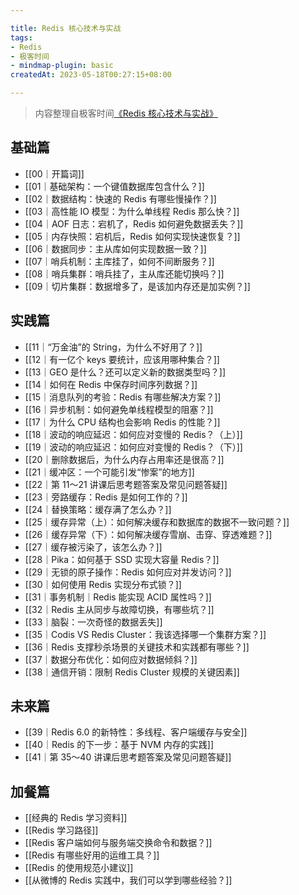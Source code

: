```yaml
---

title: Redis 核心技术与实战
tags:
- Redis
- 极客时间
- mindmap-plugin: basic
createdAt: 2023-05-18T00:27:15+08:00

---
```


> 内容整理自极客时间[《Redis 核心技术与实战》](https://time.geekbang.org/column/intro/100056701)

## 基础篇

- [[00｜开篇词]]
- [[01｜基础架构：一个键值数据库包含什么？]]
- [[02｜数据结构：快速的 Redis 有哪些慢操作？]]
- [[03｜高性能 IO 模型：为什么单线程 Redis 那么快？]]
- [[04｜AOF 日志：宕机了，Redis 如何避免数据丢失？]]
- [[05｜内存快照：宕机后，Redis 如何实现快速恢复？]]
- [[06｜数据同步：主从库如何实现数据一致？]]
- [[07｜哨兵机制：主库挂了，如何不间断服务？]]
- [[08｜哨兵集群：哨兵挂了，主从库还能切换吗？]]
- [[09｜切片集群：数据增多了，是该加内存还是加实例？]]

## 实践篇

- [[11｜“万金油”的 String，为什么不好用了？]]
- [[12｜有一亿个 keys 要统计，应该用哪种集合？]]
- [[13｜GEO 是什么？还可以定义新的数据类型吗？]]
- [[14｜如何在 Redis 中保存时间序列数据？]]
- [[15｜消息队列的考验：Redis 有哪些解决方案？]]
- [[16｜异步机制：如何避免单线程模型的阻塞？]]
- [[17｜为什么 CPU 结构也会影响 Redis 的性能？]]
- [[18｜波动的响应延迟：如何应对变慢的 Redis？（上）]]
- [[19｜波动的响应延迟：如何应对变慢的 Redis？（下）]]
- [[20｜删除数据后，为什么内存占用率还是很高？]]
- [[21｜缓冲区：一个可能引发“惨案”的地方]]
- [[22｜第 11～21 讲课后思考题答案及常见问题答疑]]
- [[23｜旁路缓存：Redis 是如何工作的？]]
- [[24｜替换策略：缓存满了怎么办？]]
- [[25｜缓存异常（上）：如何解决缓存和数据库的数据不一致问题？]]
- [[26｜缓存异常（下）：如何解决缓存雪崩、击穿、穿透难题？]]
- [[27｜缓存被污染了，该怎么办？]]
- [[28｜Pika：如何基于 SSD 实现大容量 Redis？]]
- [[29｜无锁的原子操作：Redis 如何应对并发访问？]]
- [[30｜如何使用 Redis 实现分布式锁？]]
- [[31｜事务机制｜Redis 能实现 ACID 属性吗？]]
- [[32｜Redis 主从同步与故障切换，有哪些坑？]]
- [[33｜脑裂：一次奇怪的数据丢失]]
- [[35｜Codis VS Redis Cluster：我该选择哪一个集群方案？]]
- [[36｜Redis 支撑秒杀场景的关键技术和实践都有哪些？]]
- [[37｜数据分布优化：如何应对数据倾斜？]]
- [[38｜通信开销：限制 Redis Cluster 规模的关键因素]]

## 未来篇

- [[39｜Redis 6.0 的新特性：多线程、客户端缓存与安全]]
- [[40｜Redis 的下一步：基于 NVM 内存的实践]]
- [[41｜第 35～40 讲课后思考题答案及常见问题答疑]]

## 加餐篇

- [[经典的 Redis 学习资料]]
- [[Redis 学习路径]]
- [[Redis 客户端如何与服务端交换命令和数据？]]
- [[Redis 有哪些好用的运维工具？]]
- [[Redis 的使用规范小建议]]
- [[从微博的 Redis 实践中，我们可以学到哪些经验？]]
